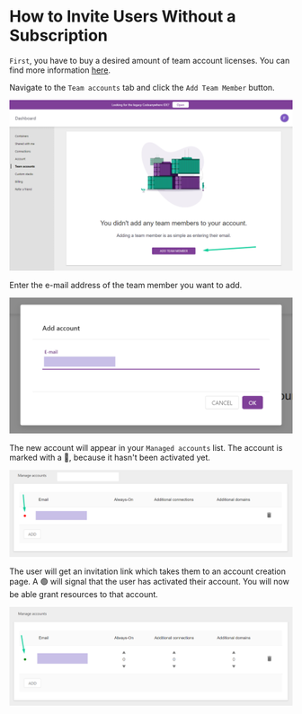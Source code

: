 # How to Invite Users Without a Subscription

<code>First</code>, you have to buy a desired amount of team account licenses. You can find more information [here](/editor/teams/collaborate-as-a-team).

Navigate to the <code>Team accounts</code> tab and click the <code>Add Team Member</code> button.

<p><img src="/images/editor/teams/add-team-member-button.png" alt="Add team member" class="width-90"/></p>

Enter the e-mail address of the team member you want to add.

<p><img src="/images/editor/teams/invite-via-email.png" alt="Enter team account email" class="width-60"/></p>

The new account will appear in your <code>Managed accounts</code> list. The account is marked with a 🔴, because it hasn't been activated yet.

<p><img src="/images/editor/teams/invite-pending-confirmation.png" alt="Team account pending confirmation" class="width-90"/></p>

The user will get an invitation link which takes them to an account creation page. A 🟢 will signal that the user has activated their account. You will now be able grant resources to that account.

<p><img src="/images/editor/teams/team-account-confirmed.png" alt="Team account confirmed" class="width-90"/></p>

